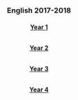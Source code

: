 <h3> 
<p align="center">
English 2017-2018
</p>
</h3>

<h4>
<p align="center">
  <a href="https://tangerina-pt.github.io/English/Year1">Year 1</a>
  <br><br>
</p>
<p align="center">
  <a href="https://tangerina-pt.github.io/English/Year2">Year 2</a>
  <br><br>
</p>
<p align="center">
  <a href="https://tangerina-pt.github.io/English/Year3">Year 3</a>
  <br><br>
</p>
<p align="center">
  <a href="https://tangerina-pt.github.io/English/Year4">Year 4</a>
  <br><br>
</p>
</h4>
